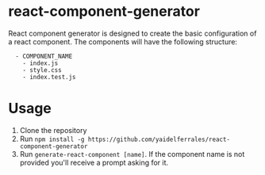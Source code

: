 # react-component-generator
React component generator is designed to create the basic configuration of a react component. The components will have the following structure:
```
  - COMPONENT_NAME
    - index.js
    - style.css
    - index.test.js
```

# Usage
1. Clone the repository
2. Run `npm install -g https://github.com/yaidelferrales/react-component-generator`
3. Run `generate-react-component [name]`. If the component name is not provided you'll receive a prompt asking for it.
